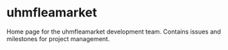 # uhmfleamarket

Home page for the uhmfleamarket development team. Contains issues and milestones for project management.

